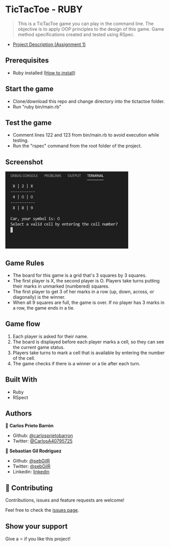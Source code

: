 # TicTacToe - RUBY

> This is a TicTacToe game you can play in the command line. The objective is to apply OOP principles to the design of this game. Game method specifications created and tested using RSpec.

- [Project Description (Assignment 1)](https://www.theodinproject.com/courses/ruby-programming/lessons/oop)

## Prerequisites

- Ruby installed ([How to install](https://www.theodinproject.com/courses/web-development-101/lessons/installing-ruby))

## Start the game

- Clone/download this repo and change directory into the tictactoe folder.
- Run "ruby bin/main.rb"

## Test the game

- Comment lines 122 and 123 from bin/main.rb to avoid execution while testing.
- Run the "rspec" command from the root folder of the project.

## Screenshot

![Screenshot](screenshot.png)

## Game Rules

- The board for this game is a grid that's 3 squares by 3 squares.
- The first player is X, the second player is O. Players take turns putting their marks in unmarked (numbered) squares.
- The first player to get 3 of her marks in a row (up, down, across, or diagonally) is the winner.
- When all 9 squares are full, the game is over. If no player has 3 marks in a row, the game ends in a tie.

## Game flow

1. Each player is asked for their name.
2. The board is displayed before each player marks a cell, so they can see the current game status.
3. Players take turns to mark a cell that is available by entering the number of the cell.
4. The game checks if there is a winner or a tie after each turn.

## Built With

- Ruby
- RSpect

## Authors

👤 **Carlos Prieto Barrón**

- Github: [@carlosprietobarron](https://github.com/carlosprietobarron)
- Twitter: [@CarlosA40795725](https://twitter.com/CarlosA40795725)

👤 **Sebastian Gil Rodriguez**

- Github: [@sebGilR](https://github.com/sebGilR)
- Twitter: [@sebGilR](https://twitter.com/sebGilR)
- Linkedin: [linkedin](https://www.linkedin.com/in/sebastiangilrodriguez)

## 🤝 Contributing

Contributions, issues and feature requests are welcome!

Feel free to check the [issues page](issues/).

## Show your support

Give a ⭐️ if you like this project!
